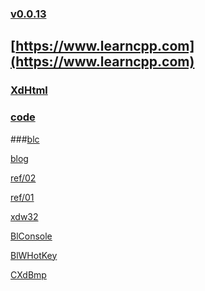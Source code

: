 ### [v0.0.13](https://github.com/littleflute/vc6/edit/master/README.md)
## [https://www.learncpp.com](https://www.learncpp.com)

### [XdHtml](XdHtml)
### [code](code)
###[blc](blc)

[blog](https://littleflute.github.io/blog)

[ref/02](ref/02)

[ref/01](ref/01)

[xdw32](xdw32)

[BlConsole](BlConsole)

[BlWHotKey](BlWHotKey)

[CXdBmp](CXdBmp)



<script src="https://www.w3schools.com/lib/w3.js"></script>
<script src="https://littleflute.github.io/JavaScript/blclass.js" ></script>
<script src="https://littleflute.github.io/JavaScript/blApp.js"></script>
<script src="blAppPlx.js"></script>

